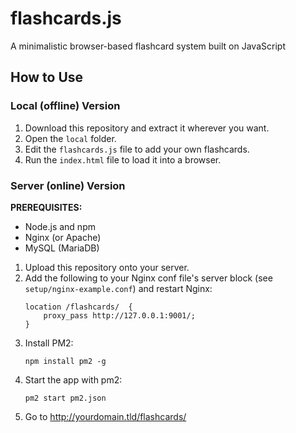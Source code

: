 # flashcards.js
A minimalistic browser-based flashcard system built on JavaScript

## How to Use

### Local (offline) Version

1. Download this repository and extract it wherever you want.
2. Open the `local` folder.
3. Edit the `flashcards.js` file to add your own flashcards.
4. Run the `index.html` file to load it into a browser.

### Server (online) Version

**PREREQUISITES:**
- Node.js and npm
- Nginx (or Apache)
- MySQL (MariaDB)

1. Upload this repository onto your server.
2. Add the following to your Nginx conf file's server block (see `setup/nginx-example.conf`) and restart Nginx:
    ```
    location /flashcards/  {
        proxy_pass http://127.0.0.1:9001/;
    }
    ```
3. Install PM2:
    ``` 
    npm install pm2 -g
    ```
4. Start the app with pm2:
    ```
    pm2 start pm2.json
    ```
5. Go to http://yourdomain.tld/flashcards/
